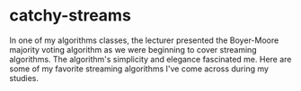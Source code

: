 # catchy-streams

In one of my algorithms classes, the lecturer presented the Boyer-Moore majority voting algorithm as we were beginning to cover streaming algorithms. The algorithm's simplicity and elegance fascinated me. Here are some of my favorite streaming algorithms I've come across during my studies.
